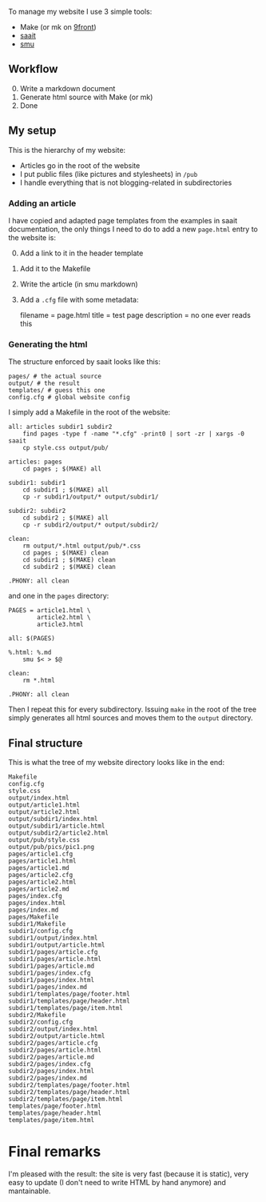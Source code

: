 To manage my website I use 3 simple tools:

* Make (or mk on [9front](/plan9.html))
* [saait](http://codemadness.org/saait.html)
* [smu](http://github.com/Gottox/smu)

## Workflow

0. Write a markdown document
0. Generate html source with Make (or mk)
0. Done

## My setup

This is the hierarchy of my website:

* Articles go in the root of the website
* I put public files (like pictures and stylesheets) in ``/pub``
* I handle everything that is not blogging-related in subdirectories

### Adding an article

I have copied and adapted page templates from the examples in saait
documentation, the only things I need to do to add a new ``page.html``
entry to the website is:

0. Add a link to it in the header template
0. Add it to the Makefile
0. Write the article (in smu markdown)
0. Add a ``.cfg`` file with some metadata:

	filename = page.html
	title = test page
	description = no one ever reads this

### Generating the html

The structure enforced by saait looks like this:

	pages/ # the actual source
	output/ # the result
	templates/ # guess this one
	config.cfg # global website config

I simply add a Makefile in the root of the website:

	all: articles subdir1 subdir2
		find pages -type f -name "*.cfg" -print0 | sort -zr | xargs -0 saait
		cp style.css output/pub/
	
	articles: pages
		cd pages ; $(MAKE) all
	
	subdir1: subdir1
		cd subdir1 ; $(MAKE) all
		cp -r subdir1/output/* output/subdir1/
	
	subdir2: subdir2
		cd subdir2 ; $(MAKE) all
		cp -r subdir2/output/* output/subdir2/

	clean:
		rm output/*.html output/pub/*.css
		cd pages ; $(MAKE) clean
		cd subdir1 ; $(MAKE) clean
		cd subdir2 ; $(MAKE) clean
	
	.PHONY: all clean

and one in the ``pages`` directory:

	PAGES = article1.html \
	        article2.html \
	        article3.html
	
	all: $(PAGES)
	
	%.html: %.md
		smu $< > $@
	
	clean:
		rm *.html
	
	.PHONY: all clean

Then I repeat this for every subdirectory.  Issuing ``make`` in the
root of the tree simply generates all html sources and moves them to
the ``output`` directory.

## Final structure

This is what the tree of my website directory looks like in the end:

	Makefile
	config.cfg
	style.css
	output/index.html
	output/article1.html
	output/article2.html
	output/subdir1/index.html
	output/subdir1/article.html
	output/subdir2/article2.html
	output/pub/style.css
	output/pub/pics/pic1.png
	pages/article1.cfg
	pages/article1.html
	pages/article1.md
	pages/article2.cfg
	pages/article2.html
	pages/article2.md
	pages/index.cfg
	pages/index.html
	pages/index.md
	pages/Makefile
	subdir1/Makefile
	subdir1/config.cfg
	subdir1/output/index.html
	subdir1/output/article.html
	subdir1/pages/article.cfg
	subdir1/pages/article.html
	subdir1/pages/article.md
	subdir1/pages/index.cfg
	subdir1/pages/index.html
	subdir1/pages/index.md
	subdir1/templates/page/footer.html
	subdir1/templates/page/header.html
	subdir1/templates/page/item.html
	subdir2/Makefile
	subdir2/config.cfg
	subdir2/output/index.html
	subdir2/output/article.html
	subdir2/pages/article.cfg
	subdir2/pages/article.html
	subdir2/pages/article.md
	subdir2/pages/index.cfg
	subdir2/pages/index.html
	subdir2/pages/index.md
	subdir2/templates/page/footer.html
	subdir2/templates/page/header.html
	subdir2/templates/page/item.html
	templates/page/footer.html
	templates/page/header.html
	templates/page/item.html

# Final remarks

I'm pleased with the result: the site is very fast (because it is
static), very easy to update (I don't need to write HTML by hand
anymore) and mantainable.
